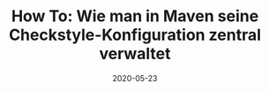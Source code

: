---
title: 'How To: Wie man in Maven seine Checkstyle-Konfiguration zentral verwaltet'
date: 2020-05-23
summary: 'Wenn es um Checkstyle geht, scheiden sich die Geister. Wie immer man auch zu dem statischen Code-Analyzer steht, für diejenigen, die Checkstyle in mehreren Maven Projekten parallel warten müssen oder möchten, könnte dieser Artikel interessant sein.'
externalUrl: https://senacor.blog/how-to-wie-man-in-maven-seine-checkstyle-konfiguration-zentral-verwaltet/
lang: de
originalContentType: link
---